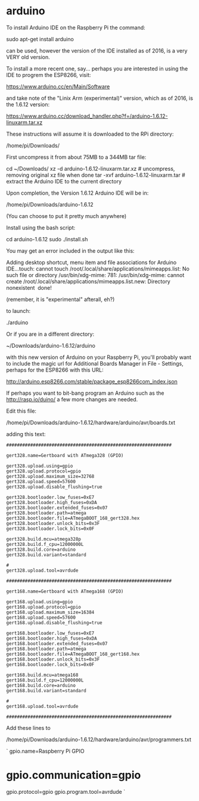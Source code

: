 # arduino

To install Arduino IDE on the Raspberry Pi the command:

sudo apt-get install arduino

can be used, however the version of the IDE installed as of 2016, is a very VERY old version.

To install a more recent one, say... perhaps you are interested in using the IDE to progrem the ESP8266, visit:

https://www.arduino.cc/en/Main/Software

and take note of the "Linix Arm (experimental)" version, which as of 2016, is the 1.6.12 version:

https://www.arduino.cc/download_handler.php?f=/arduino-1.6.12-linuxarm.tar.xz

These instructions will assume it is downloaded to the RPi directory:

/home/pi/Downloads/

First uncompress it from about 75MB to a 344MB tar file:

cd ~/Downloads/
xz -d arduino-1.6.12-linuxarm.tar.xz  # uncompress, removing original xz file when done
tar -xvf arduino-1.6.12-linuxarm.tar  # extract the Arduino IDE to the current directory

Upon completion, the Version 1.6.12 Arduino IDE will be in:

/home/pi/Downloads/arduino-1.6.12

(You can choose to put it pretty much anywhere)

Install using the bash script:

cd arduino-1.6.12
sudo ./install.sh 

You may get an error included in the output like this:

Adding desktop shortcut, menu item and file associations for Arduino IDE...touch: cannot touch /root/.local/share/applications/mimeapps.list: No such file or directory
/usr/bin/xdg-mime: 781: /usr/bin/xdg-mime: cannot create /root/.local/share/applications/mimeapps.list.new: Directory nonexistent 
done!

(remember, it is "experimental" afterall, eh?)

to launch:

./arduino

Or if you are in a different directory:

~/Downloads/arduino-1.6.12/arduino

with this new version of Arduino on your Raspberry Pi, you'll probably want to include the magic url for Additional Boards Manager in File - Settings, perhaps for the ESP8266 with this URL:

http://arduino.esp8266.com/stable/package_esp8266com_index.json


If perhaps you want to bit-bang program an Arduino such as the http://rasp.io/duino/ a few more changes are needed.

Edit this file:

/home/pi/Downloads/arduino-1.6.12/hardware/arduino/avr/boards.txt

adding this text:

```
##############################################################

gert328.name=Gertboard with ATmega328 (GPIO)

gert328.upload.using=gpio
gert328.upload.protocol=gpio
gert328.upload.maximum_size=32768
gert328.upload.speed=57600
gert328.upload.disable_flushing=true

gert328.bootloader.low_fuses=0xE7
gert328.bootloader.high_fuses=0xDA
gert328.bootloader.extended_fuses=0x07
gert328.bootloader.path=atmega
gert328.bootloader.file=ATmegaBOOT_168_gert328.hex
gert328.bootloader.unlock_bits=0x3F
gert328.bootloader.lock_bits=0x0F

gert328.build.mcu=atmega328p
gert328.build.f_cpu=12000000L
gert328.build.core=arduino
gert328.build.variant=standard

#
gert328.upload.tool=avrdude

##############################################################

gert168.name=Gertboard with ATmega168 (GPIO)

gert168.upload.using=gpio
gert168.upload.protocol=gpio
gert168.upload.maximum_size=16384
gert168.upload.speed=57600
gert168.upload.disable_flushing=true

gert168.bootloader.low_fuses=0xE7
gert168.bootloader.high_fuses=0xDA
gert168.bootloader.extended_fuses=0x07
gert168.bootloader.path=atmega
gert168.bootloader.file=ATmegaBOOT_168_gert168.hex
gert168.bootloader.unlock_bits=0x3F
gert168.bootloader.lock_bits=0x0F

gert168.build.mcu=atmega168
gert168.build.f_cpu=12000000L
gert168.build.core=arduino
gert168.build.variant=standard

#
gert168.upload.tool=avrdude

##############################################################

```


Add these lines to

/home/pi/Downloads/arduino-1.6.12/hardware/arduino/avr/programmers.txt

`
gpio.name=Raspberry Pi GPIO
# gpio.communication=gpio
gpio.protocol=gpio
gpio.program.tool=avrdude
`
